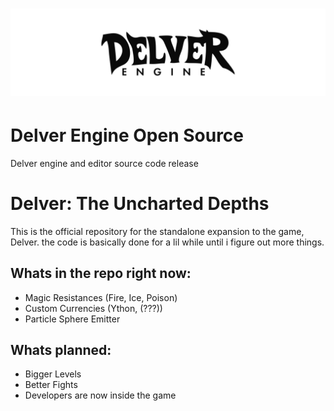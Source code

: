 
# [![delverengine](.media/logo.svg?sanitize=true)](https://github.com/interrupt/delverengine)

# Delver Engine Open Source
Delver engine and editor source code release


# Delver: The Uncharted Depths

This is the official repository for the standalone expansion to the game, Delver. the code is basically done for a lil while until i figure out more things.

## Whats in the repo right now:

- Magic Resistances (Fire, Ice, Poison)
- Custom Currencies (Ython, (???))
- Particle Sphere Emitter

## Whats planned:
- Bigger Levels
- Better Fights
- Developers are now inside the game